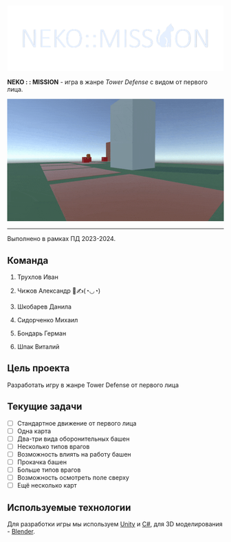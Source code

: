 ![title](Resources/title.png)

**NEKO : : MISSION** - игра в жанре *Tower Defense* с видом от первого лица.

![demo](Resources/demo.gif)

---

Выполнено в рамках ПД 2023-2024.

## Команда

1. Трухлов Иван

2. Чижов Александр 💯✍(◔◡◔)

3. Шкобарев Данила

4. Сидорченко Михаил

5. Бондарь Герман

6. Шпак Виталий

## Цель проекта

Разработать игру в жанре Tower Defense от первого лица

## Текущие задачи

- [ ] Стандартное движение от первого лица
- [ ] Одна карта
- [ ] Два-три вида оборонительных башен
- [ ] Несколько типов врагов
- [ ] Возможность влиять на работу башен
- [ ] Прокачка башен
- [ ] Больше типов врагов
- [ ] Возможность осмотреть поле сверху
- [ ] Ещё несколько карт

## Используемые технологии 

Для разработки игры мы используем [Unity][unity] и [C#][cs], для 3D моделирования - [Blender][blender].

[unity]: https://unity.com/ru
[cs]: https://learn.microsoft.com/ru-ru/dotnet/csharp/
[blender]: https://www.blender.org/


